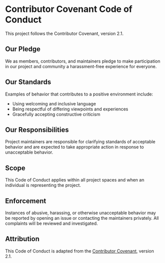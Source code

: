 # Contributor Covenant Code of Conduct

This project follows the Contributor Covenant, version 2.1.

## Our Pledge
We as members, contributors, and maintainers pledge to make participation in our project and community a harassment-free experience for everyone.

## Our Standards
Examples of behavior that contributes to a positive environment include:
- Using welcoming and inclusive language
- Being respectful of differing viewpoints and experiences
- Gracefully accepting constructive criticism

## Our Responsibilities
Project maintainers are responsible for clarifying standards of acceptable behavior and are expected to take appropriate action in response to unacceptable behavior.

## Scope
This Code of Conduct applies within all project spaces and when an individual is representing the project.

## Enforcement
Instances of abusive, harassing, or otherwise unacceptable behavior may be reported by opening an issue or contacting the maintainers privately. All complaints will be reviewed and investigated.

## Attribution
This Code of Conduct is adapted from the [Contributor Covenant][homepage], version 2.1.

[homepage]: https://www.contributor-covenant.org/version/2/1/code_of_conduct/
